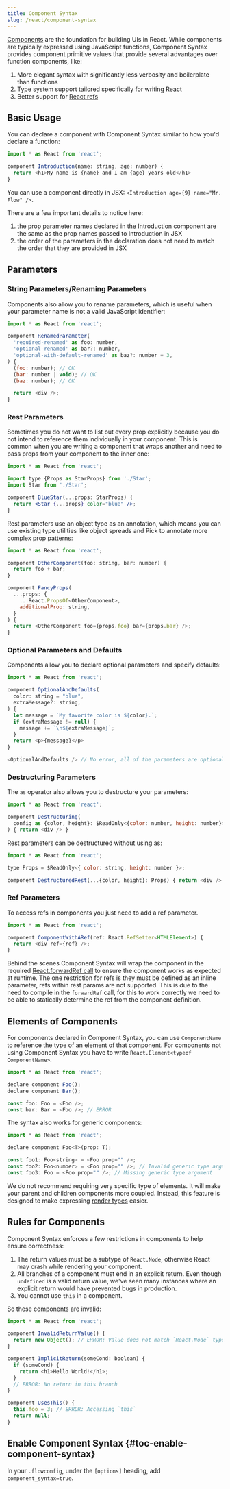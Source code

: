 ```yaml
---
title: Component Syntax
slug: /react/component-syntax
---
```


[Components](https://react.dev/learn/your-first-component) are the foundation for building UIs in React. While components are typically expressed using JavaScript functions, Component Syntax provides component primitive values that provide several advantages over function components, like:

1. More elegant syntax with significantly less verbosity and boilerplate than functions
2. Type system support tailored specifically for writing React
3. Better support for [React refs](https://react.dev/learn/manipulating-the-dom-with-refs)

## Basic Usage
You can declare a component with Component Syntax similar to how you'd declare a function:

```js flow-check
import * as React from 'react';

component Introduction(name: string, age: number) {
  return <h1>My name is {name} and I am {age} years old</h1>
}
```

You can use a component directly in JSX: `<Introduction age={9} name="Mr. Flow" />`.

There are a few important details to notice here:

1. the prop parameter names declared in the Introduction component are the same as the prop names passed to Introduction in JSX
2. the order of the parameters in the declaration does not need to match the order that they are provided in JSX

## Parameters

### String Parameters/Renaming Parameters

Components also allow you to rename parameters, which is useful when your parameter name is not a valid JavaScript identifier:

```js flow-check
import * as React from 'react';

component RenamedParameter(
  'required-renamed' as foo: number,
  'optional-renamed' as bar?: number,
  'optional-with-default-renamed' as baz?: number = 3,
) {
  (foo: number); // OK
  (bar: number | void); // OK
  (baz: number); // OK

  return <div />;
}
```

### Rest Parameters

Sometimes you do not want to list out every prop explicitly because you do not intend to reference them individually in your component. This is common when you are writing a component that wraps another and need to pass props from your component to the inner one:

```jsx
import * as React from 'react';

import type {Props as StarProps} from './Star';
import Star from './Star';

component BlueStar(...props: StarProps) {
  return <Star {...props} color="blue" />;
}
```

Rest parameters use an object type as an annotation, which means you can use existing type utilities like object spreads and Pick to annotate more complex prop patterns:

```js flow-check
import * as React from 'react';

component OtherComponent(foo: string, bar: number) {
  return foo + bar;
}

component FancyProps(
  ...props: {
    ...React.PropsOf<OtherComponent>,
    additionalProp: string,
  }
) {
  return <OtherComponent foo={props.foo} bar={props.bar} />;
}
```

### Optional Parameters and Defaults

Components allow you to declare optional parameters and specify defaults:

```js flow-check
import * as React from 'react';

component OptionalAndDefaults(
  color: string = "blue",
  extraMessage?: string,
) {
  let message = `My favorite color is ${color}.`;
  if (extraMessage != null) {
    message += `\n${extraMessage}`;
  }
  return <p>{message}</p>
}

<OptionalAndDefaults /> // No error, all of the parameters are optional!
```

### Destructuring Parameters

The `as` operator also allows you to destructure your parameters:

```js flow-check
import * as React from 'react';

component Destructuring(
  config as {color, height}: $ReadOnly<{color: number, height: number}>,
) { return <div /> }
```

Rest parameters can be destructured without using as:

```js flow-check
import * as React from 'react';

type Props = $ReadOnly<{ color: string, height: number }>;

component DestructuredRest(...{color, height}: Props) { return <div /> }
```

### Ref Parameters

To access refs in components you just need to add a ref parameter.

```js flow-check
import * as React from 'react';

component ComponentWithARef(ref: React.RefSetter<HTMLElement>) {
  return <div ref={ref} />;
}
```

Behind the scenes Component Syntax will wrap the component in the required [React.forwardRef call](https://react.dev/reference/react/forwardRef) to ensure the component works as expected at runtime. The one restriction for refs is they must be defined as an inline parameter, refs within rest params are not supported. This is due to the need to compile in the `forwardRef` call, for this to work correctly we need to be able to statically determine the ref from the component definition.

## Elements of Components

For components declared in Component Syntax, you can use `ComponentName` to reference the type of an element of that component.
For components not using Component Syntax you have to write `React.Element<typeof ComponentName>`.

```js flow-check
import * as React from 'react';

declare component Foo();
declare component Bar();

const foo: Foo = <Foo />;
const bar: Bar = <Foo />; // ERROR
```

The syntax also works for generic components:

```js flow-check
import * as React from 'react';

declare component Foo<T>(prop: T);

const foo1: Foo<string> = <Foo prop="" />;
const foo2: Foo<number> = <Foo prop="" />; // Invalid generic type argument
const foo3: Foo = <Foo prop="" />; // Missing generic type argument
```

We do not recommend requiring very specific type of elements. It will make your parent and children components more coupled. Instead, this feature is designed to make expressing [render types](../render-types) easier.

## Rules for Components

Component Syntax enforces a few restrictions in components to help ensure correctness:

1. The return values must be a subtype of `React.Node`, otherwise React may crash while rendering your component.
2. All branches of a component must end in an explicit return. Even though `undefined` is a valid return value, we've seen many instances where an explicit return would have prevented bugs in production.
3. You cannot use `this` in a component.

So these components are invalid:

```js flow-check
import * as React from 'react';

component InvalidReturnValue() {
  return new Object(); // ERROR: Value does not match `React.Node` type
}

component ImplicitReturn(someCond: boolean) {
  if (someCond) {
    return <h1>Hello World!</h1>;
  }
  // ERROR: No return in this branch
}

component UsesThis() {
  this.foo = 3; // ERROR: Accessing `this`
  return null;
}
```

## Enable Component Syntax {#toc-enable-component-syntax}

In your `.flowconfig`, under the `[options]` heading, add `component_syntax=true`.

